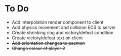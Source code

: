 # To Do

- Add interpolation render component to client
- Add physics movement and collision ECS to server
- Create shrinking ring and victory/defeat condition
- Create victory/defeat text on client
- ~~Add orientation changes to pacmen~~
- ~~Change colour of player 2~~